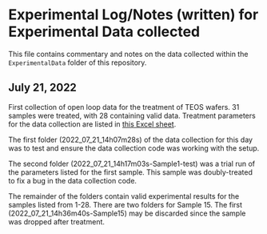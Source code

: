 # Experimental Log/Notes (written) for Experimental Data collected
This file contains commentary and notes on the data collected within the
`ExperimentalData` folder of this repository.

## July 21, 2022
First collection of open loop data for the treatment of TEOS wafers. 31 samples
were treated, with 28 containing valid data. Treatment parameters for the data
collection are listed in [this Excel sheet](https://docs.google.com/spreadsheets/d/11XSvAFbMtYl3doMqZjAGY9qEgc7f4dpo/edit?usp=sharing&ouid=106042046026168166788&rtpof=true&sd=true).

The first folder (2022_07_21_14h07m28s) of the data collection for this day was
to test and ensure the data collection code was working with the setup.

The second folder (2022_07_21_14h17m03s-Sample1-test) was a trial run of the
parameters listed for the first sample. This sample was doubly-treated to fix a
bug in the data collection code.

The remainder of the folders contain valid experimental results for the samples
listed from 1-28. There are two folders for Sample 15. The first
(2022_07_21_14h36m40s-Sample15) may be discarded since the sample was dropped
after treatment.

